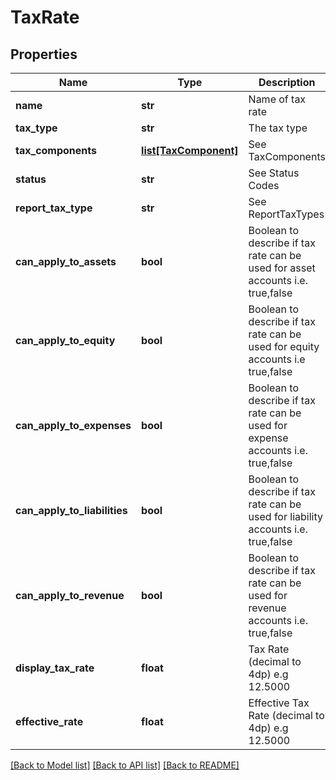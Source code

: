 # TaxRate

## Properties
Name | Type | Description | Notes
------------ | ------------- | ------------- | -------------
**name** | **str** | Name of tax rate | [optional] 
**tax_type** | **str** | The tax type | [optional] 
**tax_components** | [**list[TaxComponent]**](TaxComponent.md) | See TaxComponents | [optional] 
**status** | **str** | See Status Codes | [optional] 
**report_tax_type** | **str** | See ReportTaxTypes | [optional] 
**can_apply_to_assets** | **bool** | Boolean to describe if tax rate can be used for asset accounts i.e.  true,false | [optional] 
**can_apply_to_equity** | **bool** | Boolean to describe if tax rate can be used for equity accounts i.e true,false | [optional] 
**can_apply_to_expenses** | **bool** | Boolean to describe if tax rate can be used for expense accounts  i.e. true,false | [optional] 
**can_apply_to_liabilities** | **bool** | Boolean to describe if tax rate can be used for liability accounts  i.e. true,false | [optional] 
**can_apply_to_revenue** | **bool** | Boolean to describe if tax rate can be used for revenue accounts i.e. true,false | [optional] 
**display_tax_rate** | **float** | Tax Rate (decimal to 4dp) e.g 12.5000 | [optional] 
**effective_rate** | **float** | Effective Tax Rate (decimal to 4dp) e.g 12.5000 | [optional] 

[[Back to Model list]](../README.md#documentation-for-models) [[Back to API list]](../README.md#documentation-for-api-endpoints) [[Back to README]](../README.md)


